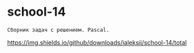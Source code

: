 # school-14
```
Сборник задач с решением. Pascal.
```
https://img.shields.io/github/downloads/ialeksii/school-14/total
